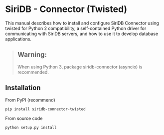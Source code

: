 SiriDB - Connector (Twisted)
============================

This manual describes how to install and configure SiriDB Connector using
twisted for Python 2 compatibility, a self-contained Python driver for
communicating with SiriDB servers, and how to use it to develop database
applications.

>Warning:
>--------
>When using Python 3, package siridb-connector (asyncio) is recommended.


Installation
------------

From PyPI (recommend)

```
pip install siridb-connector-twisted
```

From source code

```
python setup.py install
```

